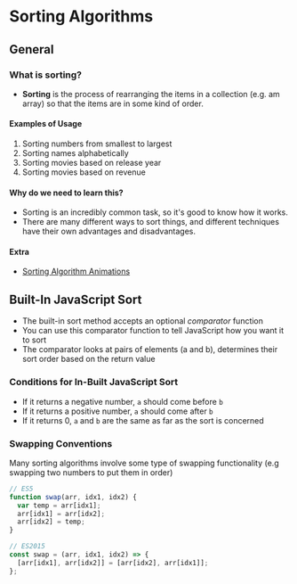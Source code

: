 # Sorting Algorithms

## General

### What is sorting?

- **Sorting** is the process of rearranging the items in a collection (e.g. am array) so that the items are in some kind of order.

#### Examples of Usage

1. Sorting numbers from smallest to largest
2. Sorting names alphabetically
3. Sorting movies based on release year
4. Sorting movies based on revenue

#### Why do we need to learn this?

- Sorting is an incredibly common task, so it's good to know how it works.
- There are many different ways to sort things, and different techniques have their own advantages and disadvantages.

#### Extra

- [Sorting Algorithm Animations](https://www.toptal.com/developers/sorting-algorithms)

## Built-In JavaScript Sort

- The built-in sort method accepts an optional _comparator_ function
- You can use this comparator function to tell JavaScript how you want it to sort
- The comparator looks at pairs of elements (a and b), determines their sort order based on the return value

### Conditions for In-Built JavaScript Sort

- If it returns a negative number, `a` should come before `b`
- If it returns a positive number, `a` should come after `b`
- If it returns 0, `a` and `b` are the same as far as the sort is concerned

### Swapping Conventions

Many sorting algorithms involve some type of swapping functionality (e.g swapping two numbers to put them in order)

```js
// ES5
function swap(arr, idx1, idx2) {
  var temp = arr[idx1];
  arr[idx1] = arr[idx2];
  arr[idx2] = temp;
}

// ES2015
const swap = (arr, idx1, idx2) => {
  [arr[idx1], arr[idx2]] = [arr[idx2], arr[idx1]];
};
```
